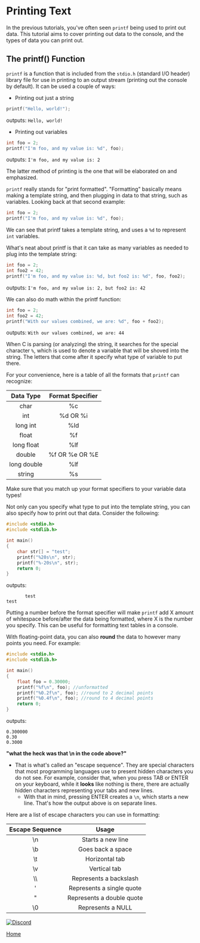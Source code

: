 # Printing Text

In the previous tutorials, you've often seen ``printf`` being used to print out data. This tutorial aims to cover printing out data to the console, and the types of data you can print out.

## The printf() Function
``printf`` is a function that is included from the ``stdio.h`` (standard I/O header) library file for use in printing to an output stream (printing out the console by default). It can be used a couple of ways:

- Printing out just a string
```c
printf("Hello, world!");
```
outputs: ``Hello, world!``
- Printing out variables
```c
int foo = 2;
printf("I'm foo, and my value is: %d", foo);
```
outputs: ``I'm foo, and my value is: 2``

The latter method of printing is the one that will be elaborated on and emphasized.

``printf`` really stands for "print formatted". "Formatting" basically means making a template string, and then plugging in data to that string, such as variables. Looking back at that second example:
```c
int foo = 2;
printf("I'm foo, and my value is: %d", foo);
```
We can see that printf takes a template string, and uses a ``%d`` to represent ``int`` variables.

What's neat about printf is that it can take as many variables as needed to plug into the template string:
```c
int foo = 2;
int foo2 = 42;
printf("I'm foo, and my value is: %d, but foo2 is: %d", foo, foo2);
```
outputs: ``I'm foo, and my value is: 2, but foo2 is: 42``

We can also do math within the printf function:
```c
int foo = 2;
int foo2 = 42;
printf("With our values combined, we are: %d", foo + foo2);
```
outputs: ``With our values combined, we are: 44``

When C is parsing (or analyzing) the string, it searches for the special character ``%``, which is used to denote a variable that will be shoved into the string. The letters that come after it specify what type of variable to put there.

For your convenience, here is a table of all the formats that ``printf`` can recognize:

Data Type | Format Specifier
:---: | :---:
char | %c
int | %d OR %i
long int | %ld
float | %f
long float | %lf
double | %f OR %e OR %E
long double | %lf
string | %s

Make sure that you match up your format specifiers to your variable data types!

Not only can you specify what type to put into the template string, you can also specify how to print out that data. Consider the following:
```c
#include <stdio.h> 
#include <stdlib.h>

int main() 
{ 
    char str[] = "test"; 
    printf("%20s\n", str); 
    printf("%-20s\n", str); 
    return 0; 
} 
```
outputs:
```
       test
test       
```
Putting a number before the format specifier will make ``printf`` add X amount of whitespace before/after the data being formatted, where X is the number you specify. This can be useful for formatting text tables in a console.

With floating-point data, you can also **round** the data to however many points you need. For example:
```c
#include <stdio.h> 
#include <stdlib.h>

int main() 
{ 
    float foo = 0.30000;
    printf("%f\n", foo); //unformatted
    printf("%0.2f\n", foo); //round to 2 decimal points
    printf("%0.4f\n", foo); //round to 4 decimal points
    return 0; 
} 
```
outputs:
```
0.300000
0.30
0.3000
```

**"what the heck was that \n in the code above?"**
- That is what's called an "escape sequence". They are special characters that most programming languages use to present hidden characters you do not see. For example, consider that, when you press TAB or ENTER on your keyboard, while it **looks** like nothing is there, there are actually hidden characters representing your tabs and new lines.
    - With that in mind, pressing ENTER creates a ``\n``, which starts a new line. That's how the output above is on separate lines.
    
Here are a list of escape characters you can use in formatting:

Escape Sequence | Usage
:---: | :---:
\n | Starts a new line
\b | Goes back a space
\t | Horizontal tab
\v | Vertical tab
\\\ | Represents a backslash
\' | Represents a single quote
\" | Represents a double quote
\0 | Represents a NULL

[![Discord](https://img.shields.io/discord/609993365832073217?color=7289da&label=discord)](https://discord.gg/Sw3npy4)

[Home](https://bvanseg.github.io)